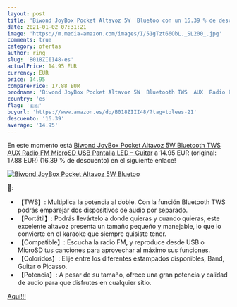 ```yaml
---
layout: post
title: 'Biwond JoyBox Pocket Altavoz 5W  Bluetoo con un 16.39 % de descuento'
date: 2021-01-02 07:31:21
image: 'https://m.media-amazon.com/images/I/51gTzt66ObL._SL200_.jpg'
comments: true
category: ofertas
author: ring
slug: 'B018ZIII48-es'
actualPrice: 14.95 EUR
currency: EUR
price: 14.95
comparePrice: 17.88 EUR
prodname: 'Biwond JoyBox Pocket Altavoz 5W  Bluetooth TWS  AUX  Radio FM  MicroSD  USB  Pantalla LED  – Guitar'
country: 'es'
flag: '🇪🇸'
buyurl: 'https://www.amazon.es/dp/B018ZIII48/?tag=tolees-21'
descuento: '16.39'
average: '14.95'
---
```


En este momento está [Biwond JoyBox Pocket Altavoz 5W  Bluetooth TWS  AUX  Radio FM  MicroSD  USB  Pantalla LED  – Guitar](https://www.amazon.es/dp/B018ZIII48/?tag=tolees-21) a 14.95 EUR (original: 17.88 EUR) (16.39 %  de descuento) en el siguiente enlace!

[![Biwond JoyBox Pocket Altavoz 5W  Bluetoo](https://m.media-amazon.com/images/I/51gTzt66ObL._SL200_.jpg)](https://www.amazon.es/dp/B018ZIII48/?tag=tolees-21)

🔎:

- 【TWS】: Multiplica la potencia al doble. Con la función Bluetooth TWS podrás emparejar dos dispositivos de audio por separado.
- 【Portátil】: Podrás llevártelo a donde quieras y cuando quieras, este excelente altavoz presenta un tamaño pequeño y manejable, lo que lo convierte en el karaoke que siempre quisiste tener.
- 【Compatible】: Escucha la radio FM, y reproduce desde USB o MicroSD tus canciones para aprovechar al máximo sus funciones.
- 【Coloridos】: Elije entre los diferentes estampados disponibles, Band, Guitar o Picasso.
- 【Potencia】: A pesar de su tamaño, ofrece una gran potencia y calidad de audio para que disfrutes en cualquier sitio.

[Aquí!!!](https://www.amazon.es/dp/B018ZIII48/?tag=tolees-21)
